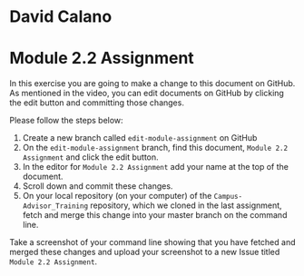 # David Calano

# Module 2.2 Assignment

In this exercise you are going to make a change to this document on GitHub. As mentioned in the video, you can edit documents
on GitHub by clicking the edit button and committing those changes. 

Please follow the steps below:

1. Create a new branch called `edit-module-assignment` on GitHub
2. On the `edit-module-assignment` branch, find this document, `Module 2.2 Assignment` and click the edit button.
3. In the editor for `Module 2.2 Assignment` add your name at the top of the document.
4. Scroll down and commit these changes.
5. On your local repository (on your computer) of the `Campus-Advisor_Training` repository, which we cloned in the last assignment,
fetch and merge this change into your master branch on the command line.

Take a screenshot of your command line showing that you have fetched and merged these changes
and upload your screenshot to a new Issue titled `Module 2.2 Assignment`.
